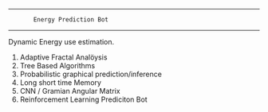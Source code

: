 -------------------------------------
           
           Energy Prediction Bot

---------------------------------------


Dynamic Energy use estimation.

      
  1) Adaptive Fractal Analöysis
  2) Tree Based Algorithms
  3) Probabilistic graphical prediction/inference
  4) Long short time Memory
  5) CNN / Gramian Angular Matrix
  6) Reinforcement Learning Prediciton Bot
  
